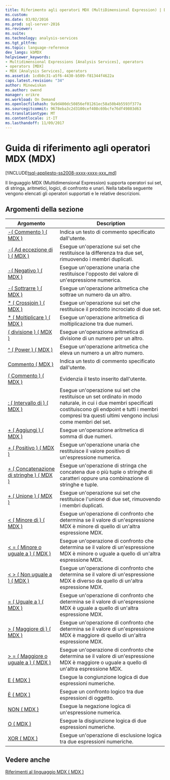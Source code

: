 ```yaml
---
title: Riferimento agli operatori MDX (MultiDimensional Expression) | Documenti Microsoft
ms.custom: 
ms.date: 03/02/2016
ms.prod: sql-server-2016
ms.reviewer: 
ms.suite: 
ms.technology: analysis-services
ms.tgt_pltfrm: 
ms.topic: language-reference
dev_langs: kbMDX
helpviewer_keywords:
- Multidimensional Expressions [Analysis Services], operators
- operators [MDX]
- MDX [Analysis Services], operators
ms.assetid: 1cdb8c31-a5f6-4430-b509-f81344f4622a
caps.latest.revision: "34"
author: Minewiskan
ms.author: owend
manager: erikre
ms.workload: On Demand
ms.openlocfilehash: 9a9d400dc50856ef01261ec58a50b4b5593f377a
ms.sourcegitcommit: 9678eba3c2d3100cef408c69bcfe76df49803d63
ms.translationtype: MT
ms.contentlocale: it-IT
ms.lasthandoff: 11/09/2017
---
```

# <a name="mdx-operator-reference-mdx"></a>Guida di riferimento agli operatori MDX (MDX)
[!INCLUDE[tsql-appliesto-ss2008-xxxx-xxxx-xxx_md](../includes/tsql-appliesto-ss2008-xxxx-xxxx-xxx-md.md)]

  Il linguaggio MDX (Multidimensional Expression) supporta operatori sui set, di stringa, aritmetici, logici, di confronto e unari. Nella tabella seguente vengono elencati gli operatori supportati e le relative descrizioni.  
  
## <a name="in-this-section"></a>Argomenti della sezione  
  
|Argomento|Description|  
|-----------|-----------------|  
|[-&#40; Commento &#41; &#40; MDX &#41;](../mdx/comment-mdx-operator-reference.md)|Indica un testo di commento specificato dall'utente.|  
|[-&#40; Ad eccezione di &#41; &#40; MDX &#41;](../mdx/except-mdx-operator.md)|Esegue un'operazione sui set che restituisce la differenza tra due set, rimuovendo i membri duplicati.|  
|[-&#40; Negativo &#41; &#40; MDX &#41;](../mdx/negative-mdx.md)|Esegue un'operazione unaria che restituisce l'opposto del valore di un'espressione numerica.|  
|[-&#40; Sottrarre &#41; &#40; MDX &#41;](../mdx/subtract-mdx.md)|Esegue un'operazione aritmetica che sottrae un numero da un altro.|  
|[&#42; &#40; Crossjoin &#41; &#40; MDX &#41;](../mdx/crossjoin-mdx-operator-reference.md)|Esegue un'operazione sui set che restituisce il prodotto incrociato di due set.|  
|[&#42; &#40; Moltiplicare &#41; &#40; MDX &#41;](../mdx/multiply-mdx.md)|Esegue un'operazione aritmetica di moltiplicazione tra due numeri.|  
|[&#40; divisione &#41; &#40; MDX &#41;](../mdx/divide-mdx-operator-reference.md)|Esegue un'operazione aritmetica di divisione di un numero per un altro.|  
|[^ &#40; Power &#41; &#40; MDX &#41;](../mdx/power-mdx.md)|Esegue un'operazione aritmetica che eleva un numero a un altro numero.|  
|[Commento &#40; MDX &#41;](../mdx/comment-mdx.md)|Indica un testo di commento specificato dall'utente.|  
|[&#40; Commento &#41; &#40; MDX &#41;](../mdx/comment-mdx-double-slash.md)|Evidenzia il testo inserito dall'utente.|  
|[: &#40; Intervallo di &#41; &#40; MDX &#41;](../mdx/range-mdx.md)|Esegue un'operazione sui set che restituisce un set ordinato in modo naturale, in cui i due membri specificati costituiscono gli endpoint e tutti i membri compresi tra questi ultimi vengono inclusi come membri del set.|  
|[+ &#40; Aggiungi &#41; &#40; MDX &#41;](../mdx/add-mdx.md)|Esegue un'operazione aritmetica di somma di due numeri.|  
|[+ &#40; Positivo &#41; &#40; MDX &#41;](../mdx/positive-mdx.md)|Esegue un'operazione unaria che restituisce il valore positivo di un'espressione numerica.|  
|[+ &#40; Concatenazione di stringhe &#41; &#40; MDX &#41;](../mdx/string-concatenation-mdx.md)|Esegue un'operazione di stringa che concatena due o più tuple o stringhe di caratteri oppure una combinazione di stringhe e tuple.|  
|[+ &#40; Unione &#41; &#40; MDX &#41;](../mdx/union-mdx-operator-reference.md)|Esegue un'operazione sui set che restituisce l'unione di due set, rimuovendo i membri duplicati.|  
|[&#60; &#40; Minore di &#41; &#40; MDX &#41;](../mdx/less-than-mdx.md)|Esegue un'operazione di confronto che determina se il valore di un'espressione MDX è minore di quello di un'altra espressione MDX.|  
|[&#60; = &#40; Minore o uguale a &#41; &#40; MDX &#41;](../mdx/less-than-or-equal-to-mdx.md)|Esegue un'operazione di confronto che determina se il valore di un'espressione MDX è minore o uguale a quello di un'altra espressione MDX.|  
|[&#60; &#62; &#40; Non uguale a &#41; &#40; MDX &#41;](../mdx/not-equal-to-mdx.md)|Esegue un'operazione di confronto che determina se il valore di un'espressione MDX è diverso da quello di un'altra espressione MDX.|  
|[= &#40; Uguale a &#41; &#40; MDX &#41;](../mdx/equal-to-mdx.md)|Esegue un'operazione di confronto che determina se il valore di un'espressione MDX è uguale a quello di un'altra espressione MDX.|  
|[&#62; &#40; Maggiore di &#41; &#40; MDX &#41;](../mdx/greater-than-mdx.md)|Esegue un'operazione di confronto che determina se il valore di un'espressione MDX è maggiore di quello di un'altra espressione MDX.|  
|[&#62; = &#40; Maggiore o uguale a &#41; &#40; MDX &#41;](../mdx/greater-than-or-equal-to-mdx.md)|Esegue un'operazione di confronto che determina se il valore di un'espressione MDX è maggiore o uguale a quello di un'altra espressione MDX.|  
|[E &#40; MDX &#41;](../mdx/and-mdx.md)|Esegue la congiunzione logica di due espressioni numeriche.|  
|[È &#40; MDX &#41;](../mdx/is-mdx.md)|Esegue un confronto logico tra due espressioni di oggetto.|  
|[NON &#40; MDX &#41;](../mdx/not-mdx.md)|Esegue la negazione logica di un'espressione numerica.|  
|[O &#40; MDX &#41;](../mdx/or-mdx.md)|Esegue la disgiunzione logica di due espressioni numeriche.|  
|[XOR &#40; MDX &#41;](../mdx/xor-mdx.md)|Esegue un'operazione di esclusione logica tra due espressioni numeriche.|  
  
## <a name="see-also"></a>Vedere anche  
 [Riferimenti al linguaggio MDX &#40; MDX &#41;](../mdx/mdx-language-reference-mdx.md)  
  
  
